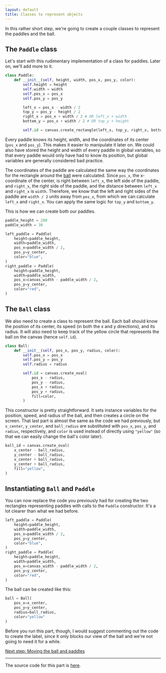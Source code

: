```yaml
---
layout: default
title: Classes to represent objects
---
```


In this rather short step, we're going to create a couple classes to represent the paddles and the ball.

## The `Paddle` class

Let's start with this rudimentary implementation of a class for paddles. Later on, we'll add more to it.

```python
class Paddle:
    def __init__(self, height, width, pos_x, pos_y, color):
        self.height = height
        self.width = width
        self.pos_x = pos_x
        self.pos_y = pos_y

        left_x = pos_x - width / 2
        top_y = pos_y - height / 2
        right_x = pos_x + width / 2 # OR left_x + width
        bottom_y = pos_x + width / 2 # OR top_y + height

        self.id = canvas.create_rectangle(left_x, top_y, right_x, bottom_y, fill=color)
```

Every paddle knows its height, width, and the coordinates of its center (`pos_x` and `pos_y`). This makes it easier to manipulate it later on. We could also have stored the height and width of every paddle in global variables, so that every paddle would only have had to know its position, but global variables are generally considered bad practice.

The coordinates of the paddle are calculated the same way the coordinates for the rectangle around the [ball](https://github.com/ysthakur/arts-n-stem/blob/master/pages/pong/Step1.md#drawing-the-ball) were calculated. Since `pos_x`, the x-coordinate of the center, is right between `left_x`, the left side of the paddle, and `right_x`, the right side of the paddle, and the distance between `left_x` and `right_x` is `width`. Therefore, we know that the left and right sides of the paddle are `width / 2` units away from `pos_x`, from which we can calculate `left_x` and `right_x`. You can apply the same logic for `top_y` and `bottom_y`.

This is how we can create both our paddles.

```python
paddle_height = 200
paddle_width = 30

left_paddle = Paddle(
    height=paddle_height,
    width=paddle_width,
    pos_x=paddle_width / 2,
    pos_y=y_center,
    color="blue",
)
right_paddle = Paddle(
    height=paddle_height,
    width=paddle_width,
    pos_x=canvas_width - paddle_width / 2,
    pos_y=y_center,
    color="red",
)
```

## The `Ball` class

We also need to create a class to represent the ball. Each ball should know the position of its center, its speed (in both the x and y directions), and its radius. It will also need to keep track of the yellow circle that represents the ball on the canvas (hence `self.id`).

```python
class Ball:
    def __init__(self, pos_x, pos_y, radius, color):
        self.pos_x = pos_x
        self.pos_y = pos_y
        self.radius = radius

        self.id = canvas.create_oval(
            pos_x - radius,
            pos_y - radius,
            pos_x + radius,
            pos_y + radius,
            fill=color,
        )
```

This constructor is pretty straightforward. It sets instance variables for the position, speed, and radius of the ball, and then creates a circle on the screen. That last part is almost the same as the code we had previously, but `x_center`, `y_center`, and `ball_radius` are substituted with `pos_x`, `pos_y`, and `radius`, respectively, and `color` is used instead of directly using `"yellow"` (so that we can easily change the ball's color later).

```python
ball_id = canvas.create_oval(
    x_center - ball_radius,
    y_center - ball_radius,
    x_center + ball_radius,
    y_center + ball_radius,
    fill="yellow",
)
```

## Instantiating `Ball` and `Paddle`

You can now replace the code you previously had for creating the two rectangles representing paddles with calls to the `Paddle` constructor. It's a lot clearer than what we had before.

```python
left_paddle = Paddle(
    height=paddle_height,
    width=paddle_width,
    pos_x=paddle_width / 2,
    pos_y=y_center,
    color="blue",
)
right_paddle = Paddle(
    height=paddle_height,
    width=paddle_width,
    pos_x=canvas_width - paddle_width / 2,
    pos_y=y_center,
    color="red",
)
```

The ball can be created like this:

```python
ball = Ball(
    pos_x=x_center,
    pos_y=y_center,
    radius=ball_radius,
    color="yellow"
)
```

Before you run this part, though, I would suggest commenting out the code to create the label, since it only blocks our view of the ball and we're not going to need it for a while.

<a href="https://ysthakur.github.io/arts-n-stem/pages/pong/Step3" class="button">Next step: Moving the ball and paddles</a>

---

The source code for this part is [here](https://github.com/ysthakur/arts-n-stem/blob/master/Pong/Step2_Classes.py).

